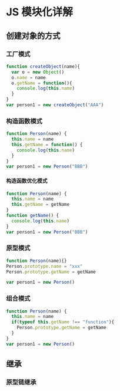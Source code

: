 # JS 模块化详解
## 创建对象的方式
### 工厂模式
~~~js
function createObject(name){
  var o = new Object()
  o.name = name
  o.getName = function(){
    console.log(this.name)
  }
}
var person1 = new createObject("AAA")
~~~
### 构造函数模式
~~~js
function Person(name) {
  this.name = name
  this.getName = function() {
    console.log(this.name)
  }
}
var person1 = new Person("BBB")
~~~
#### 构造函数优化模式
~~~js
function Person(name) {
  this.name = name
  this.getName = getName
}
function getName() {
  console.log(this.name)
}
var person1 = new Person("BBB")
~~~
### 原型模式
~~~js
function Person(name){}
Person.prototype.name = "xxx"
Person.prototype.getName = getName

var person1 = new Person()
~~~

### 组合模式
~~~js
function Person(name) {
  this.name = name
  if(typeof this.getName !== "function"){
    Person.prototype.getName = getName
  }
}
var person1 = new Person()
~~~

## 继承
### 原型链继承




